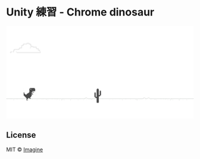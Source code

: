 #  Unity 練習 - Chrome dinosaur

<a href="https://imagine-unity-chrome-dinosaur.pages.dev" title="Unity Snake React">
    <img src="https://github.com/imagine10255/unity-chrome-dinosaur-react/blob/11309cae20a6cebc9384b639bca945d83a9c73a2/preview.png" alt="Unity Snake React"/>
</a>


## License

MIT © [Imagine](https://github.com/imagine10255)

